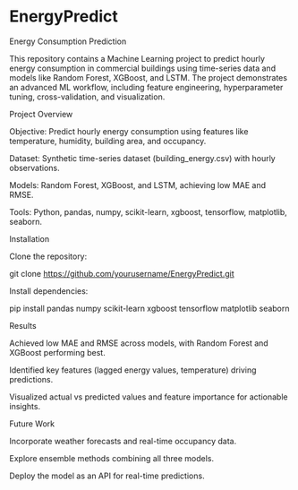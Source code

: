 # EnergyPredict
Energy Consumption Prediction

This repository contains a Machine Learning project to predict hourly energy consumption in commercial buildings using time-series data and models like Random Forest, XGBoost, and LSTM. The project demonstrates an advanced ML workflow, including feature engineering, hyperparameter tuning, cross-validation, and visualization.

Project Overview





Objective: Predict hourly energy consumption using features like temperature, humidity, building area, and occupancy.



Dataset: Synthetic time-series dataset (building_energy.csv) with hourly observations.



Models: Random Forest, XGBoost, and LSTM, achieving low MAE and RMSE.



Tools: Python, pandas, numpy, scikit-learn, xgboost, tensorflow, matplotlib, seaborn.


Installation





Clone the repository:

git clone https://github.com/yourusername/EnergyPredict.git



Install dependencies:

pip install pandas numpy scikit-learn xgboost tensorflow matplotlib seaborn



Results





Achieved low MAE and RMSE across models, with Random Forest and XGBoost performing best.



Identified key features (lagged energy values, temperature) driving predictions.



Visualized actual vs predicted values and feature importance for actionable insights.

Future Work





Incorporate weather forecasts and real-time occupancy data.



Explore ensemble methods combining all three models.



Deploy the model as an API for real-time predictions.
